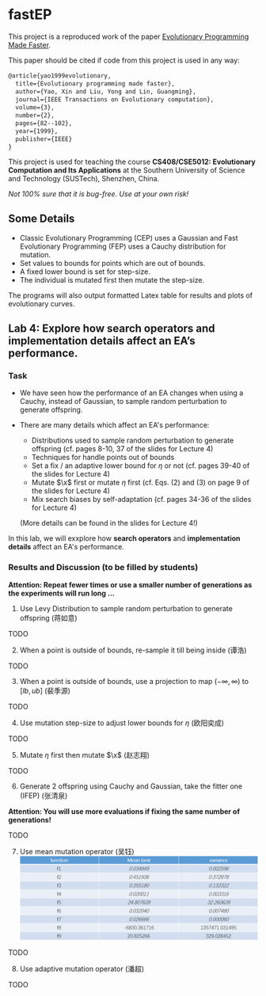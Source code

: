 # fastEP

This project is a reproduced work of the paper [Evolutionary Programming Made Faster](https://ieeexplore.ieee.org/document/771163/). 

This paper should be cited if code from this project is used in any way:

```
@article{yao1999evolutionary,
  title={Evolutionary programming made faster},
  author={Yao, Xin and Liu, Yong and Lin, Guangming},
  journal={IEEE Transactions on Evolutionary computation},
  volume={3},
  number={2},
  pages={82--102},
  year={1999},
  publisher={IEEE}
}
```

This project is used for teaching the course **CS408/CSE5012: Evolutionary Computation and Its Applications** at the Southern University of Science and Technology (SUSTech), Shenzhen, China.

*Not 100% sure that it is bug-free. Use at your own risk!*

## Some Details

- Classic Evolutionary Programming (CEP) uses a Gaussian and Fast Evolutionary Programming (FEP) uses a Cauchy distribution for mutation.
- Set values to bounds for points which are out of bounds.
- A fixed lower bound is set for step-size.
- The individual is mutated first then mutate the step-size.

The programs will also output formatted Latex table for results and plots of evolutionary curves.


## Lab 4: Explore how search operators and implementation details affect an EA’s performance.

### Task
- We have seen how the performance of an EA changes when using a Cauchy, instead of Gaussian, to sample random perturbation to generate offspring.
- There are many details which affect an EA's performance:
  - Distributions used to sample random perturbation to generate offspring (cf. pages 8-10, 37 of the slides for Lecture 4)
  - Techniques for handle points out of bounds
  - Set a fix / an adaptive lower bound for $\eta$ or not (cf. pages 39-40 of the slides for Lecture 4)
  - Mutate $\x$ first or mutate $\eta$ first  (cf. Eqs. (2) and (3) on page 9 of the slides for Lecture 4)
  - Mix search biases by self-adaptation (cf. pages 34-36 of the slides for Lecture 4)
  
  (More details can be found in the slides for Lecture 4!)

In this lab, we will exxplore how **search operators** and **implementation details** affect an EA's performance.

### Results and Discussion (to be filled by students)
**Attention: Repeat fewer times or use a smaller number of generations as the experiments will run long ...**

1. Use Levy Distribution to sample random perturbation to generate offspring (蒋如意)

TODO

2. When a point is outside of bounds, re-sample it till being inside (谭浩)
  
TODO

3. When a point is outside of bounds, use a projection to map $(-\infty,\infty)$ to $[lb,ub]$ (裴季源)
  
TODO
  
4. Use mutation step-size to adjust lower bounds for $\eta$ (欧阳奕成)

TODO

5. Mutate $\eta$ first then mutate $\x$ (赵志翔)

TODO

6. Generate 2 offspring using Cauchy and Gaussian, take the fitter one (IFEP) (张清泉)
 
 **Attention: You will use more evaluations if fixing the same number of generations!**

  TODO
  
7. Use mean mutation operator (吴钰)
![](./figures/wuyu.png) 

  TODO
  
8. Use adaptive mutation operator (潘超)
  

  TODO
